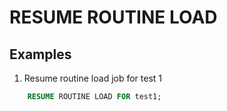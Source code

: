 # RESUME ROUTINE LOAD

## Examples

1. Resume routine load job for test 1

```sql
    RESUME ROUTINE LOAD FOR test1;
```
